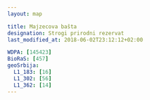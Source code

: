 ```yaml
---
layout: map

title: Majzecova bašta
designation: Strogi prirodni rezervat
last_modified_at: 2018-06-02T23:12:12+02:00

WDPA: [145423]
BioRaS: [457]
geoSrbija:
  L1_183: [16]
  L1_302: [56]
  L1_362: [14]
---
```


